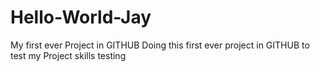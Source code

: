 # Hello-World-Jay
My first ever Project in GITHUB 
Doing this first ever project in GITHUB to test my Project skills
testing 
